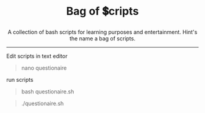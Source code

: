 # <p align="center">Bag of 💲cripts</p>

<p align="center"> A collection of bash scripts for learning purposes and entertainment. Hint's the name a bag of scripts.</p>

---


Edit scripts in text editor
>nano questionaire

run scripts
> bash questionaire.sh

> ./questionaire.sh

